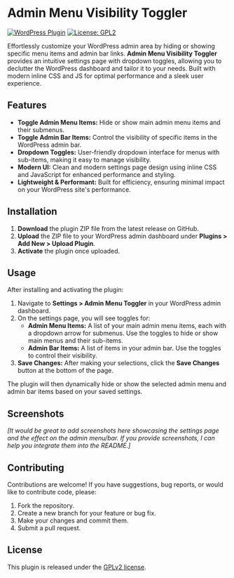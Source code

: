 # Admin Menu Visibility Toggler

[![WordPress Plugin](https://img.shields.io/badge/WordPress-Plugin-blue.svg)](https://wordpress.org/plugins/)
[![License: GPL2](https://img.shields.io/badge/License-GPL2-blue.svg)](https://www.gnu.org/licenses/gpl-2.0.html)

Effortlessly customize your WordPress admin area by hiding or showing specific menu items and admin bar links.  **Admin Menu Visibility Toggler** provides an intuitive settings page with dropdown toggles, allowing you to declutter the WordPress dashboard and tailor it to your needs. Built with modern inline CSS and JS for optimal performance and a sleek user experience.

## Features

*   **Toggle Admin Menu Items:** Hide or show main admin menu items and their submenus.
*   **Toggle Admin Bar Items:** Control the visibility of specific items in the WordPress admin bar.
*   **Dropdown Toggles:** User-friendly dropdown interface for menus with sub-items, making it easy to manage visibility.
*   **Modern UI:** Clean and modern settings page design using inline CSS and JavaScript for enhanced performance and styling.
*   **Lightweight & Performant:**  Built for efficiency, ensuring minimal impact on your WordPress site's performance.

## Installation

1.  **Download** the plugin ZIP file from the latest release on GitHub.
2.  **Upload** the ZIP file to your WordPress admin dashboard under **Plugins &gt; Add New &gt; Upload Plugin**.
3.  **Activate** the plugin once uploaded.

## Usage

After installing and activating the plugin:

1.  Navigate to **Settings &gt; Admin Menu Toggler** in your WordPress admin dashboard.
2.  On the settings page, you will see toggles for:
    *   **Admin Menu Items:**  A list of your main admin menu items, each with a dropdown arrow for submenus. Use the toggles to hide or show main menus and their sub-items.
    *   **Admin Bar Items:** A list of items in your admin bar. Use the toggles to control their visibility.
3.  **Save Changes:** After making your selections, click the **Save Changes** button at the bottom of the page.

The plugin will then dynamically hide or show the selected admin menu and admin bar items based on your saved settings.

## Screenshots

*[It would be great to add screenshots here showcasing the settings page and the effect on the admin menu/bar.  If you provide screenshots, I can help you integrate them into the README.]*

## Contributing

Contributions are welcome! If you have suggestions, bug reports, or would like to contribute code, please:

1.  Fork the repository.
2.  Create a new branch for your feature or bug fix.
3.  Make your changes and commit them.
4.  Submit a pull request.

## License

This plugin is released under the [GPLv2 license](https://www.gnu.org/licenses/gpl-2.0.html).
